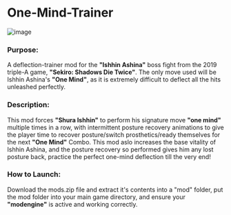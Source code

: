 # One-Mind-Trainer

![image](https://user-images.githubusercontent.com/68727041/184380243-d55d4977-4ce6-4d9f-8fda-834d504451a2.png)

### Purpose:
A deflection-trainer mod for the **"Ishhin Ashina"** boss fight from the 2019 triple-A game, **"Sekiro: Shadows Die Twice"**.
The only move used will be Ishhin Ashina's **"One Mind"**, as it is extremely difficult to deflect all the hits unleashed perfectly.

### Description:
This mod forces **"Shura Ishhin"** to perform his signature move **"one mind"** multiple times in a row, with intermittent posture recovery animations to give the player time to recover posture/switch prosthetics/ready themselves for the next **"One Mind"** Combo.
This mod aslo increases the base vitality of Ishhin Ashina, and the posture recovery so performed gives him any lost posture back, practice the perfect one-mind deflection till the very end!

### How to Launch: 

Download the mods.zip file and extract it's contents into a "mod" folder, put the mod folder into your main game directory, and ensure your **"modengine"** is active and working correctly.


